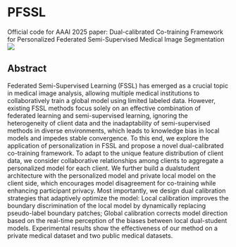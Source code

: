 # PFSSL

Official code for AAAI 2025 paper: Dual-calibrated Co-training Framework for Personalized Federated Semi-Supervised Medical Image Segmentation
![](./unrelated/poster.jpg)

## Abstract
Federated Semi-Supervised Learning (FSSL) has emerged as a crucial topic in medical image analysis, allowing multiple medical institutions to collaboratively train a global model using limited labeled data. However, existing FSSL methods focus solely on an effective combination of federated learning and semi-supervised learning, ignoring the heterogeneity of client data and the inadaptability of semi-supervised methods in diverse environments, which leads to knowledge bias in local models and impedes stable convergence. To this end, we explore the application of personalization in FSSL and propose a novel dual-calibrated co-training framework. To adapt to the unique feature distribution of client data, we consider collaborative relationships among clients to aggregate a personalized model for each client. We further build a dualstudent architecture with the personalized model and private local model on the client side, which encourages model disagreement for co-training while enhancing participant privacy. Most importantly, we design dual calibration strategies that adaptively optimize the model: Local calibration improves the boundary discrimination of the local model by dynamically replacing pseudo-label boundary patches; Global calibration corrects model direction based on the real-time perception of the biases between local dual-student models. Experimental results show the effectiveness of our method on a private medical dataset and two public medical datasets.
